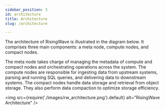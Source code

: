 ```yaml
---
sidebar_position: 3
id: architecture
title: Architecture
slug: /architecture

---
```

<head>
  <link rel="canonical" href="https://docs.risingwave.com/docs/current/architecture/" />
</head>

The architecture of RisingWave is illustrated in the diagram below. It comprises three main components: a meta node, compute nodes, and compact nodes.

The meta node takes charge of managing the metadata of compute and compact nodes and orchestrating operations across the system.
The compute nodes are responsible for ingesting data from upstream systems, parsing and running SQL queries, and delivering data to downstream systems.
The compact nodes handle data storage and retrieval from object storage. They also perform data compaction to optimize storage efficiency.

<img
  src={require('./images/rw_architecture.png').default}
  alt="RisingWave Architecture"
/>
